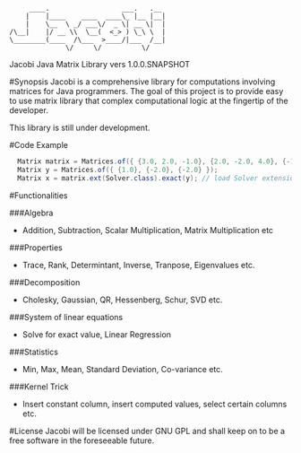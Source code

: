          ____.                  ___.   .__ 
        |    |____    ____  ____\_ |__ |__|
        |    \__  \ _/ ___\/  _ \| __ \|  |
    /\__|    |/ __ \\  \__(  <_> ) \_\ \  |
    \________(____  /\___  >____/|___  /__|
                  \/     \/          \/    

  Jacobi Java Matrix Library  vers 1.0.0.SNAPSHOT

#Synopsis
Jacobi is a comprehensive library for computations involving matrices for
Java programmers. The goal of this project is to provide easy to use matrix 
library that complex computational logic at the fingertip of the developer.

This library is still under development.

#Code Example
```java
  Matrix matrix = Matrices.of({ {3.0, 2.0, -1.0}, {2.0, -2.0, 4.0}, {-1.0, 0.5, -1.0} });
  Matrix y = Matrices.of({ {1.0}, {-2.0}, {-2.0} });
  Matrix x = matrix.ext(Solver.class).exact(y); // load Solver extension and solve for x
```

#Functionalities

###Algebra
- Addition, Subtraction, Scalar Multiplication, Matrix Multiplication etc

###Properties
- Trace, Rank, Determintant, Inverse, Tranpose, Eigenvalues etc.

###Decomposition
- Cholesky, Gaussian, QR, Hessenberg, Schur, SVD etc.

###System of linear equations
- Solve for exact value, Linear Regression

###Statistics
- Min, Max, Mean, Standard Deviation, Co-variance etc.

###Kernel Trick
- Insert constant column, insert computed values, select certain columns etc.

#License
Jacobi will be licensed under GNU GPL and shall keep on to be a free software in the 
foreseeable future. 

